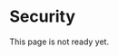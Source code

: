 <!-- status: Published -->
<!-- created: 2020-07-24 13:37:00+00:00 -->
<!-- language: en -->
<!-- title: Security -->

# Security

This page is not ready yet.